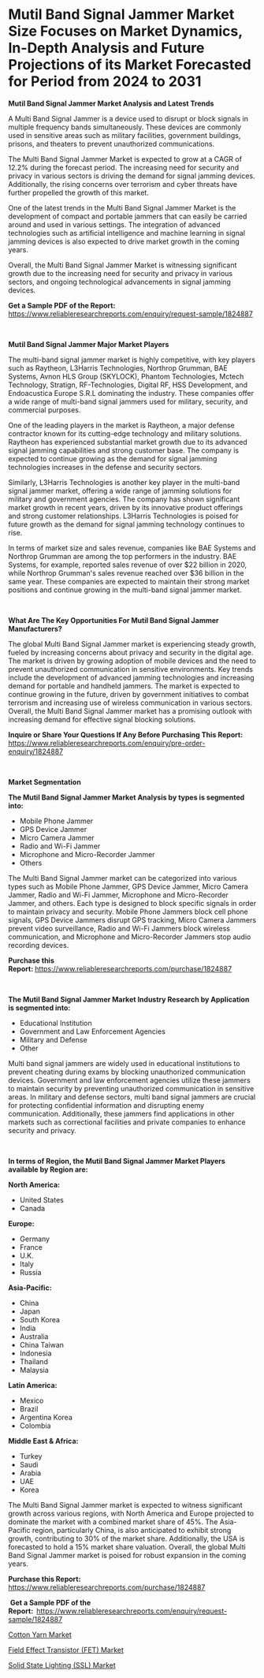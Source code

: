 <p><h1>Mutil Band Signal Jammer Market Size Focuses on Market Dynamics, In-Depth Analysis and Future Projections of its Market Forecasted for Period from 2024 to 2031</h1></p><p><strong>Mutil Band Signal Jammer Market Analysis and Latest Trends</strong></p>
<p><p>A Multi Band Signal Jammer is a device used to disrupt or block signals in multiple frequency bands simultaneously. These devices are commonly used in sensitive areas such as military facilities, government buildings, prisons, and theaters to prevent unauthorized communications.</p><p>The Multi Band Signal Jammer Market is expected to grow at a CAGR of 12.2% during the forecast period. The increasing need for security and privacy in various sectors is driving the demand for signal jamming devices. Additionally, the rising concerns over terrorism and cyber threats have further propelled the growth of this market.</p><p>One of the latest trends in the Multi Band Signal Jammer Market is the development of compact and portable jammers that can easily be carried around and used in various settings. The integration of advanced technologies such as artificial intelligence and machine learning in signal jamming devices is also expected to drive market growth in the coming years.</p><p>Overall, the Multi Band Signal Jammer Market is witnessing significant growth due to the increasing need for security and privacy in various sectors, and ongoing technological advancements in signal jamming devices.</p></p>
<p><strong>Get a Sample PDF of the Report:&nbsp;</strong> <a href="https://www.reliableresearchreports.com/enquiry/request-sample/1824887">https://www.reliableresearchreports.com/enquiry/request-sample/1824887</a></p>
<p>&nbsp;</p>
<p><strong>Mutil Band Signal Jammer Major Market Players</strong></p>
<p><p>The multi-band signal jammer market is highly competitive, with key players such as Raytheon, L3Harris Technologies, Northrop Grumman, BAE Systems, Avnon HLS Group (SKYLOCK), Phantom Technologies, Mctech Technology, Stratign, RF-Technologies, Digital RF, HSS Development, and Endoacustica Europe S.R.L dominating the industry. These companies offer a wide range of multi-band signal jammers used for military, security, and commercial purposes.</p><p>One of the leading players in the market is Raytheon, a major defense contractor known for its cutting-edge technology and military solutions. Raytheon has experienced substantial market growth due to its advanced signal jamming capabilities and strong customer base. The company is expected to continue growing as the demand for signal jamming technologies increases in the defense and security sectors.</p><p>Similarly, L3Harris Technologies is another key player in the multi-band signal jammer market, offering a wide range of jamming solutions for military and government agencies. The company has shown significant market growth in recent years, driven by its innovative product offerings and strong customer relationships. L3Harris Technologies is poised for future growth as the demand for signal jamming technology continues to rise.</p><p>In terms of market size and sales revenue, companies like BAE Systems and Northrop Grumman are among the top performers in the industry. BAE Systems, for example, reported sales revenue of over $22 billion in 2020, while Northrop Grumman's sales revenue reached over $36 billion in the same year. These companies are expected to maintain their strong market positions and continue growing in the multi-band signal jammer market.</p></p>
<p>&nbsp;</p>
<p><strong>What Are The Key Opportunities For Mutil Band Signal Jammer Manufacturers?</strong></p>
<p><p>The global Multi Band Signal Jammer market is experiencing steady growth, fueled by increasing concerns about privacy and security in the digital age. The market is driven by growing adoption of mobile devices and the need to prevent unauthorized communication in sensitive environments. Key trends include the development of advanced jamming technologies and increasing demand for portable and handheld jammers. The market is expected to continue growing in the future, driven by government initiatives to combat terrorism and increasing use of wireless communication in various sectors. Overall, the Multi Band Signal Jammer market has a promising outlook with increasing demand for effective signal blocking solutions.</p></p>
<p><strong>Inquire or Share Your Questions If Any Before Purchasing This Report:</strong> <a href="https://www.reliableresearchreports.com/enquiry/pre-order-enquiry/1824887">https://www.reliableresearchreports.com/enquiry/pre-order-enquiry/1824887</a></p>
<p>&nbsp;</p>
<p><strong>Market Segmentation</strong></p>
<p><strong>The Mutil Band Signal Jammer Market Analysis by types is segmented into:</strong></p>
<p><ul><li>Mobile Phone Jammer</li><li>GPS Device Jammer</li><li>Micro Camera Jammer</li><li>Radio and Wi-Fi Jammer</li><li>Microphone and Micro-Recorder Jammer</li><li>Others</li></ul></p>
<p><p>The Multi Band Signal Jammer market can be categorized into various types such as Mobile Phone Jammer, GPS Device Jammer, Micro Camera Jammer, Radio and Wi-Fi Jammer, Microphone and Micro-Recorder Jammer, and others. Each type is designed to block specific signals in order to maintain privacy and security. Mobile Phone Jammers block cell phone signals, GPS Device Jammers disrupt GPS tracking, Micro Camera Jammers prevent video surveillance, Radio and Wi-Fi Jammers block wireless communication, and Microphone and Micro-Recorder Jammers stop audio recording devices.</p></p>
<p><strong>Purchase this Report:&nbsp;</strong><a href="https://www.reliableresearchreports.com/purchase/1824887">https://www.reliableresearchreports.com/purchase/1824887</a></p>
<p>&nbsp;</p>
<p><strong>The Mutil Band Signal Jammer Market Industry Research by Application is segmented into:</strong></p>
<p><ul><li>Educational Institution</li><li>Government and Law Enforcement Agencies</li><li>Military and Defense</li><li>Other</li></ul></p>
<p><p>Multi band signal jammers are widely used in educational institutions to prevent cheating during exams by blocking unauthorized communication devices. Government and law enforcement agencies utilize these jammers to maintain security by preventing unauthorized communication in sensitive areas. In military and defense sectors, multi band signal jammers are crucial for protecting confidential information and disrupting enemy communication. Additionally, these jammers find applications in other markets such as correctional facilities and private companies to enhance security and privacy.</p></p>
<p>&nbsp;</p>
<p><strong>In terms of Region, the Mutil Band Signal Jammer Market Players available by Region are:</strong></p>
<p>
    <p> <strong> North America: </strong>
        <ul>
            <li>United States</li>
            <li>Canada</li>
        </ul>
        </p> 
    <p> <strong> Europe: </strong>
        <ul>
            <li>Germany</li>
            <li>France</li>
            <li>U.K.</li>
            <li>Italy</li>
            <li>Russia</li>
        </ul>
        </p> 
    <p> <strong> Asia-Pacific: </strong>
        <ul>
            <li>China</li>
            <li>Japan</li>
            <li>South Korea</li>
            <li>India</li>
            <li>Australia</li>
            <li>China Taiwan</li>
            <li>Indonesia</li>
            <li>Thailand</li>
            <li>Malaysia</li>
        </ul>
        </p> 
    <p> <strong> Latin America: </strong>
        <ul>
            <li>Mexico</li>
            <li>Brazil</li>
            <li>Argentina Korea</li>
            <li>Colombia</li>
        </ul>
        </p> 
    <p> <strong> Middle East & Africa: </strong>
        <ul>
            <li>Turkey</li>
            <li>Saudi</li>
            <li>Arabia</li>
            <li>UAE</li>
            <li>Korea</li>
        </ul>
    </p>
    </p>
<p><p>The Multi Band Signal Jammer market is expected to witness significant growth across various regions, with North America and Europe projected to dominate the market with a combined market share of 45%. The Asia-Pacific region, particularly China, is also anticipated to exhibit strong growth, contributing to 30% of the market share. Additionally, the USA is forecasted to hold a 15% market share valuation. Overall, the global Multi Band Signal Jammer market is poised for robust expansion in the coming years.</p></p>
<p><strong>Purchase this Report: </strong><a href="https://www.reliableresearchreports.com/purchase/1824887">https://www.reliableresearchreports.com/purchase/1824887</a></p>
<p>&nbsp;<strong>Get a Sample PDF of the Report:&nbsp;&nbsp;</strong><a href="https://www.reliableresearchreports.com/enquiry/request-sample/1824887">https://www.reliableresearchreports.com/enquiry/request-sample/1824887</a></p>
<p><strong></strong></p>
<p><p><a href="https://unruly-ladybug-44b.notion.site/Global-Cotton-Yarn-Market-by-Types-Applications-and-Major-Players-with-Regional-Growth-Rate-Analy-dceac9482c604f87a992ea3144d11cf8">Cotton Yarn Market</a></p><p><a href="https://github.com/pgtimber/Market-Research-Report-List-2/blob/main/field-effect-transistor-fet-market.md">Field Effect Transistor (FET) Market</a></p><p><a href="https://github.com/lataunyatinikmelvin59ilbd0dv/Market-Research-Report-List-1/blob/main/solid-state-lighting-ssl-market.md">Solid State Lighting (SSL) Market</a></p></p>